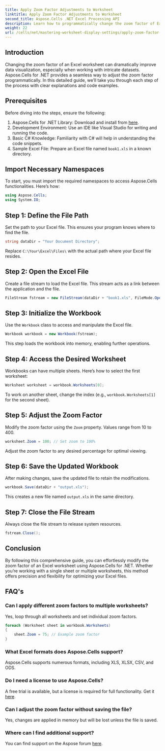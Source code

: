 ```yaml
---
title: Apply Zoom Factor Adjustments to Worksheet
linktitle: Apply Zoom Factor Adjustments to Worksheet
second_title: Aspose.Cells .NET Excel Processing API
description: Learn how to programmatically change the zoom factor of Excel worksheets with Aspose.Cells for .NET. Follow our step-by-step guide with detailed code examples to enhance your Excel file visualization.
weight: 22
url: /cells/net/mastering-worksheet-display-settings/apply-zoom-factor-adjustments/
---
```

## Introduction

Changing the zoom factor of an Excel worksheet can dramatically improve data visualization, especially when working with intricate datasets. Aspose.Cells for .NET provides a seamless way to adjust the zoom factor programmatically. In this detailed guide, we’ll take you through each step of the process with clear explanations and code examples.

## Prerequisites  

Before diving into the steps, ensure the following:  

1. Aspose.Cells for .NET Library: Download and install from [here](https://releases.aspose.com/cells/net/).  
2. Development Environment: Use an IDE like Visual Studio for writing and running the code.  
3. Basic C# Knowledge: Familiarity with C# will help in understanding the code snippets.  
4. Sample Excel File: Prepare an Excel file named `book1.xls` in a known directory.  

## Import Necessary Namespaces  

To start, you must import the required namespaces to access Aspose.Cells functionalities. Here’s how:  

```csharp
using Aspose.Cells;
using System.IO;
```

## Step 1: Define the File Path  

Set the path to your Excel file. This ensures your program knows where to find the file.  

```csharp
string dataDir = "Your Document Directory";
```

Replace `C:\Your\Excel\Files\` with the actual path where your Excel file resides.  

## Step 2: Open the Excel File  

Create a file stream to load the Excel file. This stream acts as a link between the application and the file.  

```csharp
FileStream fstream = new FileStream(dataDir + "book1.xls", FileMode.Open);
```

## Step 3: Initialize the Workbook  

Use the `Workbook` class to access and manipulate the Excel file.  

```csharp
Workbook workbook = new Workbook(fstream);
```

This step loads the workbook into memory, enabling further operations.  

## Step 4: Access the Desired Worksheet  

Workbooks can have multiple sheets. Here’s how to select the first worksheet:  

```csharp
Worksheet worksheet = workbook.Worksheets[0];
```

To work on another sheet, change the index (e.g., `workbook.Worksheets[1]` for the second sheet).  

## Step 5: Adjust the Zoom Factor  

Modify the zoom factor using the `Zoom` property. Values range from 10 to 400.  

```csharp
worksheet.Zoom = 100; // Set zoom to 100%
```

Adjust the zoom factor to any desired percentage for optimal viewing.  

## Step 6: Save the Updated Workbook  

After making changes, save the updated file to retain the modifications.  

```csharp
workbook.Save(dataDir + "output.xls");
```

This creates a new file named `output.xls` in the same directory.  

## Step 7: Close the File Stream  

Always close the file stream to release system resources.  

```csharp
fstream.Close();
```

## Conclusion  

By following this comprehensive guide, you can effortlessly modify the zoom factor of an Excel worksheet using Aspose.Cells for .NET. Whether you’re working with a single sheet or multiple worksheets, this method offers precision and flexibility for optimizing your Excel files.  


## FAQ's  

### Can I apply different zoom factors to multiple worksheets?  
Yes, loop through all worksheets and set individual zoom factors.  

```csharp
foreach (Worksheet sheet in workbook.Worksheets)
{
    sheet.Zoom = 75; // Example zoom factor
}
```

### What Excel formats does Aspose.Cells support?  
Aspose.Cells supports numerous formats, including XLS, XLSX, CSV, and ODS.  

### Do I need a license to use Aspose.Cells?  
A free trial is available, but a license is required for full functionality. Get it [here](https://purchase.aspose.com/buy).  

### Can I adjust the zoom factor without saving the file?  
Yes, changes are applied in memory but will be lost unless the file is saved.  

### Where can I find additional support?  
You can find support on the Aspose forum [here](https://forum.aspose.com/c/cells/9).


